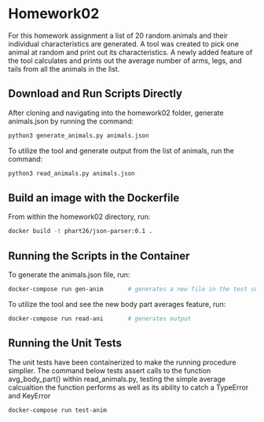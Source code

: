 # Homework02

For this homework assignment a list of 20 random animals and their individual characteristics are generated. A tool was created to pick one animal at random and print out its characteristics. A newly added feature of the tool calculates and prints out the average number of arms, legs, and tails from all the animals in the list.

## Download and Run Scripts Directly

After cloning and navigating into the homework02 folder, generate animals.json by running the command:

```bash
python3 generate_animals.py animals.json
```

To utilize the tool and generate output from the list of animals, run the command:

```bash
python3 read_animals.py animals.json
```

## Build an image with the Dockerfile

From within the homework02 directory, run:

```bash
docker build -t phart26/json-parser:0.1 .
``` 

## Running the Scripts in the Container

To generate the animals.json file, run:

```bash
docker-compose run gen-anim       # generates a new file in the test subfolder
```

To utilize the tool and see the new body part averages feature, run:

```bash
docker-compose run read-ani       # generates output
```

## Running the Unit Tests

The unit tests have been containerized to make the running procedure simplier.
The command below tests assert calls to the function avg\_body\_part() within read\_animals.py, testing the
simple average calcualtion the function performs as well as its ability to catch a TypeError and KeyError 

```bash
docker-compose run test-anim
```

